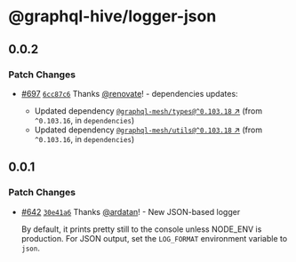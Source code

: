 # @graphql-hive/logger-json

## 0.0.2

### Patch Changes

- [#697](https://github.com/graphql-hive/gateway/pull/697) [`6cc87c6`](https://github.com/graphql-hive/gateway/commit/6cc87c6e9aa0cbb9eff517eeec92d57b9c96d39e) Thanks [@renovate](https://github.com/apps/renovate)! - dependencies updates:

  - Updated dependency [`@graphql-mesh/types@^0.103.18` ↗︎](https://www.npmjs.com/package/@graphql-mesh/types/v/0.103.18) (from `^0.103.16`, in `dependencies`)
  - Updated dependency [`@graphql-mesh/utils@^0.103.18` ↗︎](https://www.npmjs.com/package/@graphql-mesh/utils/v/0.103.18) (from `^0.103.16`, in `dependencies`)

## 0.0.1

### Patch Changes

- [#642](https://github.com/graphql-hive/gateway/pull/642) [`30e41a6`](https://github.com/graphql-hive/gateway/commit/30e41a6f5b97c42ae548564bce3f6e4a92b1225f) Thanks [@ardatan](https://github.com/ardatan)! - New JSON-based logger

  By default, it prints pretty still to the console unless NODE_ENV is production.
  For JSON output, set the `LOG_FORMAT` environment variable to `json`.
